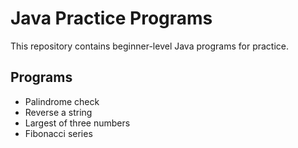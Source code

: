 # Java Practice Programs
This repository contains beginner-level Java programs for practice.

## Programs
- Palindrome check  
- Reverse a string  
- Largest of three numbers  
- Fibonacci series
